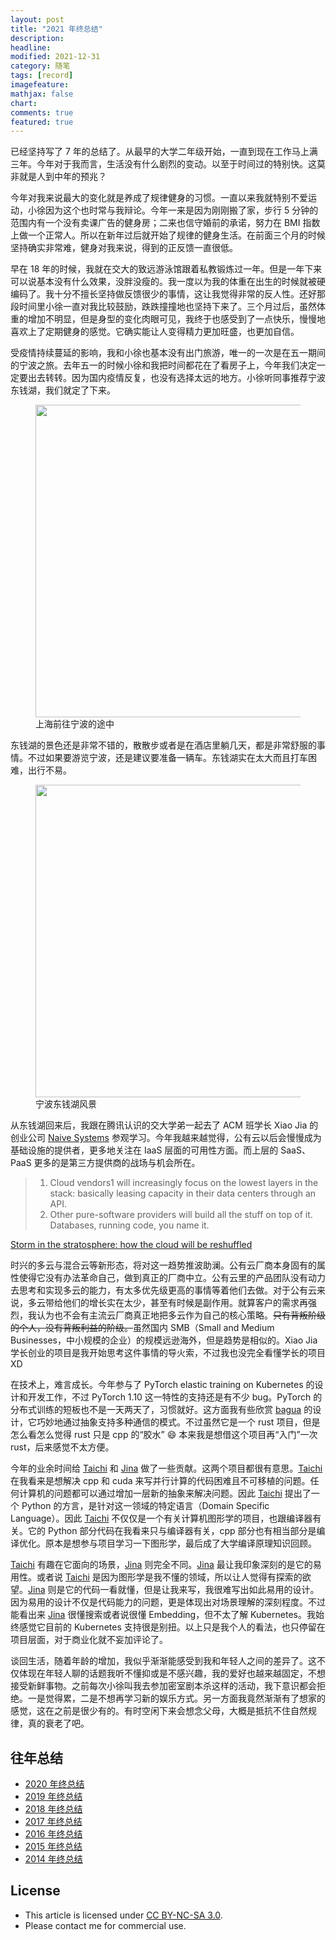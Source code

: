 ```yaml
---
layout: post
title: "2021 年终总结"
description: 
headline:
modified: 2021-12-31
category: 随笔
tags: [record]
imagefeature:
mathjax: false
chart:
comments: true
featured: true
---
```


已经坚持写了 7 年的总结了。从最早的大学二年级开始，一直到现在工作马上满三年。今年对于我而言，生活没有什么剧烈的变动。以至于时间过的特别快。这莫非就是人到中年的预兆？

今年对我来说最大的变化就是养成了规律健身的习惯。一直以来我就特别不爱运动，小徐因为这个也时常与我辩论。今年一来是因为刚刚搬了家，步行 5 分钟的范围内有一个没有卖课广告的健身房；二来也信守婚前的承诺，努力在 BMI 指数上做一个正常人。所以在新年过后就开始了规律的健身生活。在前面三个月的时候坚持确实非常难，健身对我来说，得到的正反馈一直很低。

早在 18 年的时候，我就在交大的致远游泳馆跟着私教锻炼过一年。但是一年下来可以说基本没有什么效果，没胖没瘦的。我一度以为我的体重在出生的时候就被硬编码了。我十分不擅长坚持做反馈很少的事情，这让我觉得非常的反人性。还好那段时间里小徐一直对我比较鼓励，跌跌撞撞地也坚持下来了。三个月过后，虽然体重的增加不明显，但是身型的变化肉眼可见，我终于也感受到了一点快乐，慢慢地喜欢上了定期健身的感觉。它确实能让人变得精力更加旺盛，也更加自信。

受疫情持续蔓延的影响，我和小徐也基本没有出门旅游，唯一的一次是在五一期间的宁波之旅。去年五一的时候小徐和我把时间都花在了看房子上，今年我们决定一定要出去转转。因为国内疫情反复，也没有选择太远的地方。小徐听同事推荐宁波东钱湖，我们就定了下来。

<figure>
	<img src="{{ site.url }}/images/2021-newyear/1.jpg" height="500" width="500">
    <figcaption>上海前往宁波的途中</figcaption>
</figure>

东钱湖的景色还是非常不错的，散散步或者是在酒店里躺几天，都是非常舒服的事情。不过如果要游览宁波，还是建议要准备一辆车。东钱湖实在太大而且打车困难，出行不易。

<figure>
	<img src="{{ site.url }}/images/2021-newyear/2.jpg" height="500" width="500">
    <figcaption>宁波东钱湖风景</figcaption>
</figure>

从东钱湖回来后，我跟在腾讯认识的交大学弟一起去了 ACM 班学长 Xiao Jia 的创业公司 [Naive Systems](https://www.naivesystems.com/) 参观学习。今年我越来越觉得，公有云以后会慢慢成为基础设施的提供者，更多地关注在 IaaS 层面的可用性方面。而上层的 SaaS、PaaS 更多的是第三方提供商的战场与机会所在。

> 1. Cloud vendors1 will increasingly focus on the lowest layers in the stack: basically leasing capacity in their data centers through an API.
> 2. Other pure-software providers will build all the stuff on top of it. Databases, running code, you name it.

[Storm in the stratosphere: how the cloud will be reshuffled
](https://erikbern.com/2021/11/30/storm-in-the-stratosphere-how-the-cloud-will-be-reshuffled.html)

时兴的多云与混合云等新形态，将对这一趋势推波助澜。公有云厂商本身固有的属性使得它没有办法革命自己，做到真正的厂商中立。公有云里的产品团队没有动力去思考和实现多云的能力，有太多优先级更高的事情等着他们去做。对于公有云来说，多云带给他们的增长实在太少，甚至有时候是副作用。就算客户的需求再强烈，我认为也不会有主流云厂商真正地把多云作为自己的核心策略。<del>只有背叛阶级的个人，没有背叛利益的阶级。</del>虽然国内 SMB（Small and Medium Businesses，中小规模的企业）的规模远逊海外，但是趋势是相似的。Xiao Jia 学长创业的项目是我开始思考这件事情的导火索，不过我也没完全看懂学长的项目 XD

在技术上，难言成长。今年参与了 PyTorch elastic training on Kubernetes 的设计和开发工作，不过 PyTorch 1.10 这一特性的支持还是有不少 bug。PyTorch 的分布式训练的短板也不是一天两天了，习惯就好。这方面我有些欣赏 [bagua](https://github.com/BaguaSys/bagua) 的设计，它巧妙地通过抽象支持多种通信的模式。不过虽然它是一个 rust 项目，但是怎么看怎么觉得 rust 只是 cpp 的“胶水” 😄 本来我是想借这个项目再“入门”一次 rust，后来感觉不太方便。

今年的业余时间给 [Taichi][] 和 [Jina][] 做了一些贡献。这两个项目都很有意思。[Taichi][] 在我看来是想解决 cpp 和 cuda 来写并行计算的代码困难且不可移植的问题。任何计算机的问题都可以通过增加一层新的抽象来解决问题。因此 [Taichi][] 提出了一个 Python 的方言，是针对这一领域的特定语言（Domain Specific Language）。因此 [Taichi][] 不仅仅是一个有关计算机图形学的项目，也跟编译器有关。它的 Python 部分代码在我看来只与编译器有关，cpp 部分也有相当部分是编译优化。原本是想参与项目学习一下图形学，最后成了大学编译原理知识回顾。

[Taichi][] 有趣在它面向的场景，[Jina][] 则完全不同。[Jina][] 最让我印象深刻的是它的易用性。或者说 [Taichi][] 是因为图形学是我不懂的领域，所以让人觉得有探索的欲望。[Jina][] 则是它的代码一看就懂，但是让我来写，我很难写出如此易用的设计。因为易用的设计不仅是代码能力的问题，更是体现出对场景理解的深刻程度。不过能看出来 [Jina][] 很懂搜索或者说很懂 Embedding，但不太了解 Kubernetes。我始终感觉它目前的 Kubernetes 支持很是别扭。以上只是我个人的看法，也只停留在项目层面，对于商业化就不妄加评论了。

谈回生活，随着年龄的增加，我似乎渐渐能感受到我和年轻人之间的差异了。这不仅体现在年轻人聊的话题我听不懂抑或是不感兴趣，我的爱好也越来越固定，不想接受新鲜事物。之前每次小徐叫我去参加密室剧本杀这样的活动，我下意识都会拒绝。一是觉得累，二是不想再学习新的娱乐方式。另一方面我竟然渐渐有了想家的感觉，这在之前是很少有的。有时空闲下来会想念父母，大概是抵抗不住自然规律，真的衰老了吧。

## 往年总结

- [2020 年终总结](http://gaocegege.com/Blog/%E9%9A%8F%E7%AC%94/newyear2020)
- [2019 年终总结](http://gaocegege.com/Blog/%E9%9A%8F%E7%AC%94/newyear2019)
- [2018 年终总结](http://gaocegege.com/Blog/%E9%9A%8F%E7%AC%94/newyear2018)
- [2017 年终总结](http://gaocegege.com/Blog/%E9%9A%8F%E7%AC%94/newyear2017)
- [2016 年终总结](http://gaocegege.com/Blog/%E9%9A%8F%E7%AC%94/newyear2016)
- [2015 年终总结](http://gaocegege.com/Blog/%E9%9A%8F%E7%AC%94/newyear2015)
- [2014 年终总结](http://gaocegege.com/Blog/%E9%9A%8F%E7%AC%94/record)

## License

- This article is licensed under [CC BY-NC-SA 3.0](https://creativecommons.org/licenses/by-nc-sa/3.0/).
- Please contact me for commercial use.

[gitpod]: https://www.gitpod.io/
[Taichi]: https://github.com/taichi-dev/taichi
[Jina]: https://github.com/jina-ai/jina
